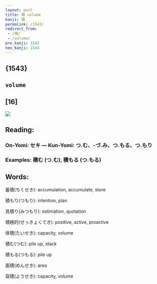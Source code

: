```yaml
---
layout: post
title: 積 volume
kanji: 積
permalink: /1543/
redirect_from:
 - /積/
 - /volume/
pre_kanji: 1542
nex_kanji: 1544
---
```


## {1543}

## `volume`

## [16]

<div class="stroke"><img src="E7A98D.png" /></div>

## Reading:

### On-Yomi: セキ &mdash; Kun-Yomi: つ.む、-づ.み、つ.もる、つ.もり

### Examples: 積む (つ.む), 積もる (つ.もる)

## Words:

蓄積(ちくせき): accumulation, accumulate, store

積もり(つもり): intention, plan

見積り(みつもり): estimation, quotation

積極的(せっきょくてき): positive, active, proactive

体積(たいせき): capacity, volume

積む(つむ): pile up, stack

積もる(つもる): pile up

面積(めんせき): area

容積(ようせき): capacity, volume
